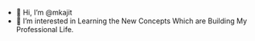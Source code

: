 - 👋 Hi, I’m @mkajit
- 👀 I’m interested in Learning the New Concepts Which are Building My Professional Life.





<!---
mkajit/mkajit is a ✨ special ✨ repository because its `README.md` (this file) appears on your GitHub profile.
You can click the Preview link to take a look at your changes.
--->
